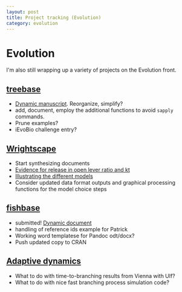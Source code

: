 ```yaml
---
layout: post
title: Project tracking (Evolution)
category: evolution
---
```

# Evolution

I'm also still wrapping up a variety of projects on the Evolution front. 

## [treebase](https://github.com/ropensci/treebase)

 * [Dynamic manuscript](https://github.com/ropensci/treeBASE/tree/master/inst/doc/treebase).  Reorganize, simplify?
 * add, document, employ the additional functions to avoid `sapply` commands.
 * Prune examples?
 * iEvoBio challenge entry?

## [Wrightscape](https://github.com/cboettig/wrightscape)

 * Start synthesizing documents
 * [Evidence for release in open lever ratio and kt](https://github.com/cboettig/wrightscape/blob/master/inst/examples/manuscript.md)
 * [Illustrating the different models](https://github.com/cboettig/wrightscape/blob/master/inst/examples/simulate_release.md)
 * Consider updated data format outputs and graphical processing functions for the model choice steps

## [fishbase](https://github.com/ropensci/rfishbase)

 * submitted! [Dynamic document](https://github.com/ropensci/rfishbase/tree/master/inst/doc/rfishbase)
 * handling of reference ids example for Patrick
 * Working word templatese for Pandoc odt/docx?
 * Push updated copy to CRAN

## [Adaptive dynamics](https://github.com/cboettig/AdaptiveDynamics)

 * What to do with time-to-branching results from Vienna with Ulf?
 * What to do with nice fast branching process simulation code? 
